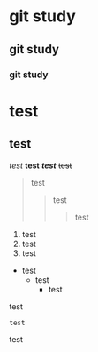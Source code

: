 # git study
## git study
### git study

test
====
test
----

*test*
**test**
***test***
~~test~~

> test
> > test
>>> test

1. test
2. test
3. test

* test
  * test
    * test

test

    test

test
